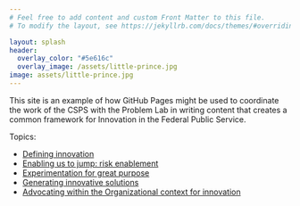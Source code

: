```yaml
---
# Feel free to add content and custom Front Matter to this file.
# To modify the layout, see https://jekyllrb.com/docs/themes/#overriding-theme-defaults

layout: splash
header:
  overlay_color: "#5e616c"
  overlay_image: /assets/little-prince.jpg
image: assets/little-prince.jpg
---
```

This site is an example of how GitHub Pages might be used to coordinate the work of the CSPS with the Problem Lab in writing content that creates a common framework for Innovation in the Federal Public Service.

Topics:

*  [Defining innovation](defining-innovation)
*  [Enabling us to jump: risk enablement](risk-enablement)  
*  [Experimentation for great purpose](experimentation-for-great-purpose)
*  [Generating innovative solutions](generating-innovative-solutions)
*  [Advocating within the Organizational context for innovation](advocating-for-innovation)
